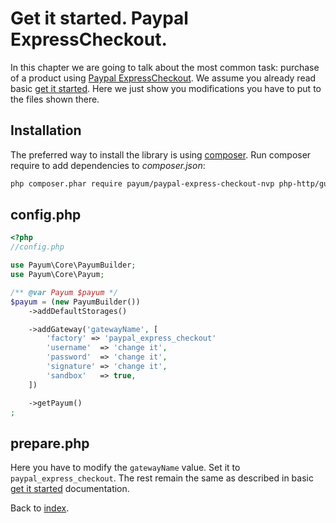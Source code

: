 # Get it started. Paypal ExpressCheckout.

In this chapter we are going to talk about the most common task: purchase of a product using [Paypal ExpressCheckout](https://www.paypal.com/webapps/mpp/express-checkout).
We assume you already read basic [get it started](../../get-it-started.md).
Here we just show you modifications you have to put to the files shown there.

## Installation

The preferred way to install the library is using [composer](http://getcomposer.org/).
Run composer require to add dependencies to _composer.json_:

```bash
php composer.phar require payum/paypal-express-checkout-nvp php-http/guzzle6-adapter
```

## config.php

```php
<?php
//config.php

use Payum\Core\PayumBuilder;
use Payum\Core\Payum;

/** @var Payum $payum */
$payum = (new PayumBuilder())
    ->addDefaultStorages()

    ->addGateway('gatewayName', [
        'factory' => 'paypal_express_checkout'
        'username'  => 'change it',
        'password'  => 'change it',
        'signature' => 'change it',
        'sandbox'   => true,
    ])

    ->getPayum()
;
```

## prepare.php

Here you have to modify the `gatewayName` value. Set it to `paypal_express_checkout`. The rest remain the same as described in basic [get it started](../../get-it-started.md) documentation.

Back to [index](../../index.md).
